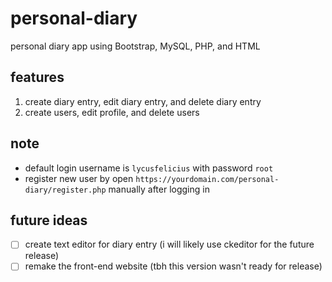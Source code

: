 # personal-diary
personal diary app using Bootstrap, MySQL, PHP, and HTML

## features
1. create diary entry, edit diary entry, and delete diary entry
2. create users, edit profile, and delete users

## note
- default login username is ```lycusfelicius``` with password ```root```
- register new user by open ```https://yourdomain.com/personal-diary/register.php``` manually after logging in

## future ideas
- [ ] create text editor for diary entry (i will likely use ckeditor for the future release)
- [ ] remake the front-end website (tbh this version wasn't ready for release)
